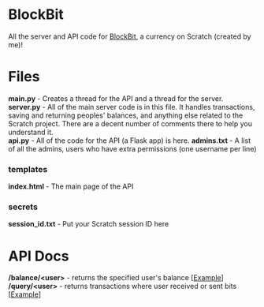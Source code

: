 # BlockBit
All the server and API code for [BlockBit](https://scratch.mit.edu/projects/669020072/), a currency on Scratch (created by me)!

# Files
**main.py** - Creates a thread for the API and a thread for the server.\
**server.py** - All of the main server code is in this file. It handles transactions, saving and returning peoples' balances, and anything else related to the Scratch project. There are a decent number of comments there to help you understand it.\
**api.py** - All of the code for the API (a Flask app) is here.
**admins.txt** - A list of all the admins, users who have extra permissions (one username per line)

### templates
**index.html** - The main page of the API

### secrets
**session_id.txt** - Put your Scratch session ID here

# API Docs
**/balance/\<user>** - returns the specified user's balance [[Example](https://blockbit.yippymishy.com/balance/yippymishy)]
**/query/\<user>** - returns transactions where user received or sent bits [[Example](https://blockbit.yippymishy.com/query/yippymishy)]
